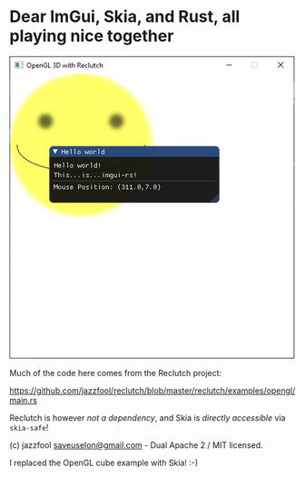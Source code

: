 # Dear ImGui, Skia, and Rust, all playing nice together

![](https://raw.githubusercontent.com/ctrlcctrlv/imgui-skia-example/master/screenshot.png)

Much of the code here comes from the Reclutch project:

https://github.com/jazzfool/reclutch/blob/master/reclutch/examples/opengl/main.rs

Reclutch is however _not a dependency_, and Skia is _directly accessible_ via `skia-safe`!

(c) jazzfool <saveuselon@gmail.com> - Dual Apache 2 / MIT licensed.

I replaced the OpenGL cube example with Skia! :-)
